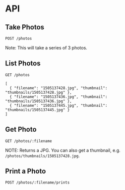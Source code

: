 # API

## Take Photos

```
POST /photos
```

Note: This will take a series of 3 photos.

## List Photos

```
GET /photos

[
  { "filename": "1505137428.jpg", "thumbnail": "thumbnails/1505137428.jpg" },
  { "filename": "1505137436.jpg", "thumbnail": "thumbnails/1505137436.jpg" },
  { "filename": "1505137445.jpg", "thumbnail": "thumbnails/1505137445.jpg" }
]
```

## Get Photo

```
GET /photos/:filename
```

NOTE: Returns a JPG. You can also get a thumbnail, e.g. `/photos/thumbnails/1505137428.jpg`.

## Print a Photo

```
POST /photos/:filename/prints
```